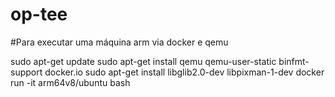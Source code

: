 # op-tee

#Para executar uma máquina arm via docker e qemu


  sudo apt-get update
  sudo apt-get install qemu qemu-user-static binfmt-support docker.io
  sudo apt-get install libglib2.0-dev libpixman-1-dev
  docker run -it arm64v8/ubuntu bash
